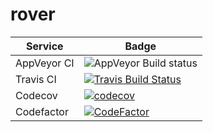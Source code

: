 # rover

| Service | Badge |
| ------- | ----- |
| AppVeyor CI | ![AppVeyor Build status](https://ci.appveyor.com/api/projects/status/github/johron/rover?svg=true)
| Travis CI   | [![Travis Build Status](https://travis-ci.com/johron/rover.svg?branch=develop)](https://travis-ci.com/johron/rover) |
| Codecov | [![codecov](https://codecov.io/gh/johron/rover/branch/master/graph/badge.svg)](https://codecov.io/gh/johron/rover) |
| Codefactor| [![CodeFactor](https://www.codefactor.io/repository/github/johron/rover/badge)](https://www.codefactor.io/repository/github/johron/rover) |